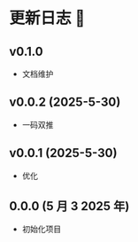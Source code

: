 # 更新日志 📔

## v0.1.0

- 文档维护

## v0.0.2 (2025-5-30)

- 一码双推

## v0.0.1 (2025-5-30)

- 优化

## 0.0.0 (5 月 3 2025 年)

- 初始化项目
